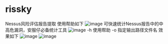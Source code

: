 # rissky
Nessus风险评估报告提取
使用帮助如下
![image](https://user-images.githubusercontent.com/118237692/236750324-d90debb5-4214-4b18-a97c-27a3f411ecf5.png)
可快速统计Nessus报告中的中高危漏洞，安服仔必备统计工具 
![image](https://user-images.githubusercontent.com/118237692/236750589-e9a2eb4e-1585-4b1e-8bdd-eb8b66652426.png)
-h 使用帮助
-o 指定输出路径文件名
效果如下
![image](https://user-images.githubusercontent.com/118237692/236750859-810c72fc-9792-461c-92f8-87fe3ac89ce0.png)
![image](https://user-images.githubusercontent.com/118237692/236750905-4b56c7e5-37e3-4ce6-a236-7df04f7ee070.png)
